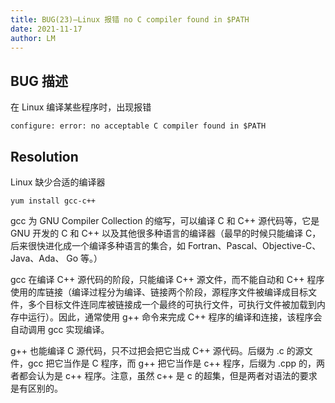 ```yaml
---
title: BUG(23)—Linux 报错 no C compiler found in $PATH
date: 2021-11-17
author: LM
---
```


## BUG 描述

在 Linux 编译某些程序时，出现报错

`configure: error: no acceptable C compiler found in $PATH`

## Resolution

Linux 缺少合适的编译器

```shell
yum install gcc-c++
```

gcc 为 GNU Compiler Collection 的缩写，可以编译 C 和 C++ 源代码等，它是 GNU 开发的 C 和 C++ 以及其他很多种语言的编译器（最早的时候只能编译 C，后来很快进化成一个编译多种语言的集合，如 Fortran、Pascal、Objective-C、Java、Ada、 Go 等。）

gcc 在编译 C++ 源代码的阶段，只能编译 C++ 源文件，而不能自动和 C++ 程序使用的库链接（编译过程分为编译、链接两个阶段，源程序文件被编译成目标文件，多个目标文件连同库被链接成一个最终的可执行文件，可执行文件被加载到内存中运行）。因此，通常使用 g++ 命令来完成 C++ 程序的编译和连接，该程序会自动调用 gcc 实现编译。

g++ 也能编译 C 源代码，只不过把会把它当成 C++ 源代码。后缀为 .c 的源文件，gcc 把它当作是 C 程序，而 g++ 把它当作是 c++ 程序，后缀为 .cpp 的，两者都会认为是 c++ 程序。注意，虽然 c++ 是 c 的超集，但是两者对语法的要求是有区别的。